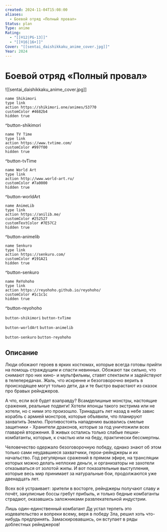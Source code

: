 ```yaml
---
created: 2024-11-04T15:08:00
aliases:
  - Боевой отряд «Полный провал»
Status: plan
Type: anime
Rating:
  - "[[®️12|PG-13]]"
  - "[[®️16|16+]]"
Cover: "[[sentai_daishikkaku_anime_cover.jpg]]"
Year: 2024
---
```


# Боевой отряд «Полный провал»

![[sentai_daishikkaku_anime_cover.jpg]]

```button
name Shikimori
type link
action https://shikimori.one/animes/53770
customColor #4682b4
hidden true
```
^button-shikimori

```button
name TV Time
type link
action https://www.tvtime.com/
customColor #997f00
hidden true
```
^button-tvTime

```button
name World Art
type link
action http://www.world-art.ru/
customColor #7a0000
hidden true
```
^button-worldArt

```button
name AnimeLib
type link
action https://anilib.me/
customColor #252527
customTextColor #7E57C2
hidden true
```
^button-animelib

```button
name Senkuro
type link
action https://senkuro.com/
customColor #191A21
hidden true
```
^button-senkuro

```button
name ReYohoho
type link
action https://reyohoho.github.io/reyohoho/
customColor #1c1c1c
hidden true
```
^button-reyohoho

`button-shikimori` `button-tvTime`

`button-worldArt` `button-animelib`

`button-senkuro` `button-reyohoho`

## Описание

Люди обожают героев в ярких костюмах, которые всегда готовы прийти на помощь страждущим и спасти невинных. Обожают так сильно, что снимают про них кино- и мультфильмы, ставят спектакли и задействуют в телепередачах. Жаль, что искренне и безоговорочно верить в происходящее могут только дети, да и те быстро вырастают из сказок про бравых рейнджеров.

А что, если всё будет взаправду? Всамделишные монстры, настоящие сражения, реальные подвиги! Хотели японцы такого экстрима или не хотели, но с ними это произошло. Тринадцать лет назад в небе завис корабль с армией монстров, которые объявили, что планируют захватить Землю. Противостоять нападению вызвались смелые защитники - Хранители драконов, которые за год уничтожили всех главарей вторжения. В живых остались только слабые пешки-комбатанты, которые, к счастью или на беду, практически бессмертны.

Человечество одержало безоговорочную победу, однако знают об этом только сами неудавшиеся захватчики, герои-рейнджеры и их начальство. Год регулярных сражений в прямом эфире, на трансляции которых можно делать неплохие деньги, и организаторы не захотели отказываться от золотой жилы. И вот показательные выступления, которые весь мир принимает за натуральные бои, продолжаются уже двенадцать лет.

Всех всё устраивает: зрители в восторге, рейнджеры получают славу и почёт, закулисные боссы гребут прибыль, и только бедные комбатанты страдают, оказавшись заложниками развлекательной индустрии.

Лишь один-единственный комбатант [Ди](https://shikimori.one/characters/200772-sentouin-d) устал терпеть это издевательство и вопреки всему, веря в победу Зла, решил хоть что-нибудь предпринять. Замаскировавшись, он вступает в ряды доблестных рейнджеров!
